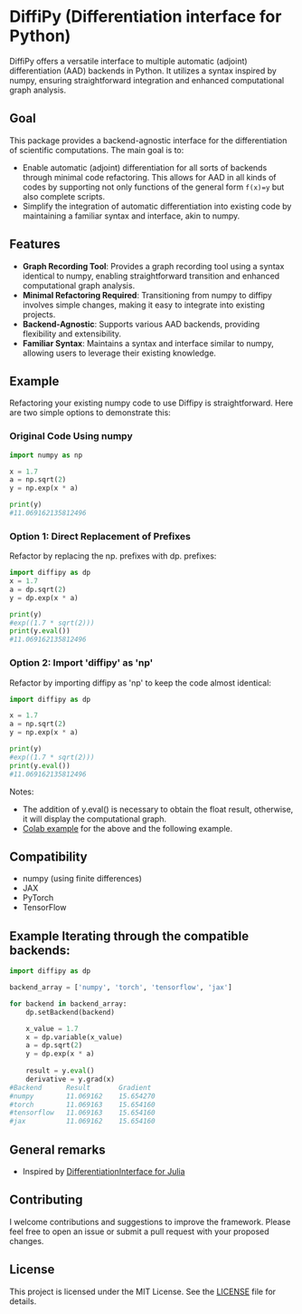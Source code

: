 # DiffiPy (Differentiation interface for Python)

DiffiPy offers a versatile interface to multiple automatic (adjoint) differentiation (AAD) backends in Python. It utilizes a syntax inspired by numpy, ensuring straightforward integration and enhanced computational graph analysis.

## Goal

This package provides a backend-agnostic interface for the differentiation of scientific computations. The main goal is to:

- Enable automatic (adjoint) differentiation for all sorts of backends through minimal code refactoring. This allows for AAD in all kinds of codes by supporting not only functions of the general form `f(x)=y` but also complete scripts.
- Simplify the integration of automatic differentiation into existing code by maintaining a familiar syntax and interface, akin to numpy.

## Features

- **Graph Recording Tool**: Provides a graph recording tool using a syntax identical to numpy, enabling straightforward transition and enhanced computational graph analysis.
- **Minimal Refactoring Required**: Transitioning from numpy to diffipy involves simple changes, making it easy to integrate into existing projects.
- **Backend-Agnostic**: Supports various AAD backends, providing flexibility and extensibility.
- **Familiar Syntax**: Maintains a syntax and interface similar to numpy, allowing users to leverage their existing knowledge.

## Example

Refactoring your existing numpy code to use Diffipy is straightforward. Here are two simple options to demonstrate this:

### Original Code Using numpy
```python
import numpy as np

x = 1.7
a = np.sqrt(2)
y = np.exp(x * a)

print(y)
#11.069162135812496
```
### Option 1: Direct Replacement of Prefixes
Refactor by replacing the np. prefixes with dp. prefixes:
```python
import diffipy as dp
x = 1.7
a = dp.sqrt(2)
y = dp.exp(x * a)

print(y)
#exp((1.7 * sqrt(2)))
print(y.eval())
#11.069162135812496
```
### Option 2: Import 'diffipy' as 'np'
Refactor by importing diffipy as 'np' to keep the code almost identical:
```python
import diffipy as dp

x = 1.7
a = np.sqrt(2)
y = np.exp(x * a)

print(y)
#exp((1.7 * sqrt(2)))
print(y.eval())
#11.069162135812496
```
Notes: 
- The addition of y.eval() is necessary to obtain the float result, otherwise, it will display the computational graph.
- [Colab example](https://github.com/da-roth/DiffiPy/blob/main/DifferentiationInterface/examples-colab/introduction_colab.ipynb) for the above and the following example.

## Compatibility

- numpy (using finite differences)
- JAX
- PyTorch
- TensorFlow

## Example Iterating through the compatible backends: 

```python
import diffipy as dp

backend_array = ['numpy', 'torch', 'tensorflow', 'jax']

for backend in backend_array:
    dp.setBackend(backend)

    x_value = 1.7
    x = dp.variable(x_value)
    a = dp.sqrt(2)
    y = dp.exp(x * a)
    
    result = y.eval()
    derivative = y.grad(x)
#Backend      Result       Gradient    
#numpy        11.069162    15.654270   
#torch        11.069163    15.654160   
#tensorflow   11.069163    15.654160   
#jax          11.069162    15.654160     
```

## General remarks

- Inspired by [DifferentiationInterface for Julia](https://github.com/gdalle/DifferentiationInterface.jl?tab=readme-ov-file)

## Contributing

I welcome contributions and suggestions to improve the framework. Please feel free to open an issue or submit a pull request with your proposed changes.

## License

This project is licensed under the MIT License. See the [LICENSE](LICENSE) file for details.

